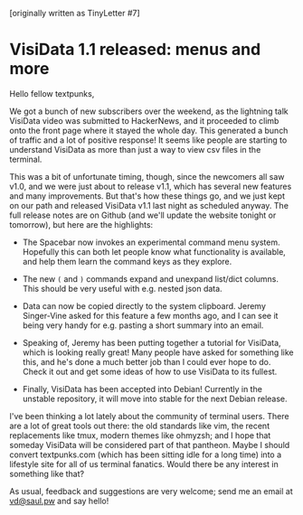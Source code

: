 [originally written as TinyLetter #7]

# VisiData 1.1 released: menus and more

Hello fellow textpunks,

We got a bunch of new subscribers over the weekend, as the lightning talk VisiData video was submitted to HackerNews, and it proceeded to climb onto the front page where it stayed the whole day.  This generated a bunch of traffic and a lot of positive response!  It seems like people are starting to understand VisiData as more than just a way to view csv files in the terminal.

This was a bit of unfortunate timing, though, since the newcomers all saw v1.0, and we were just about to release v1.1, which has several new features and many improvements.  But that's how these things go, and we just kept on our path and released VisiData v1.1 last night as scheduled anyway.  The full release notes are on Github (and we'll update the website tonight or tomorrow), but here are the highlights:

- The Spacebar now invokes an experimental command menu system. Hopefully this can both let people know what functionality is available, and help them learn the command keys as they explore.

- The new `(` and `)` commands expand and unexpand list/dict columns.  This should be very useful with e.g. nested json data.

- Data can now be copied directly to the system clipboard.  Jeremy Singer-Vine asked for this feature a few months ago, and I can see it being very handy for e.g. pasting a short summary into an email.

- Speaking of, Jeremy has been putting together a tutorial for VisiData, which is looking really great!  Many people have asked for something like this, and he's done a much better job than I could ever hope to do.  Check it out and get some ideas of how to use VisiData to its fullest.

- Finally, VisiData has been accepted into Debian!  Currently in the unstable repository, it will move into stable for the next Debian release.

I've been thinking a lot lately about the community of terminal users.  There are a lot of great tools out there: the old standards like vim, the recent replacements like tmux, modern themes like ohmyzsh; and I hope that someday VisiData will be considered part of that pantheon.  Maybe I should convert textpunks.com (which has been sitting idle for a long time) into a lifestyle site for all of us terminal fanatics.  Would there be any interest in something like that?

As usual, feedback and suggestions are very welcome; send me an email at vd@saul.pw and say hello!
